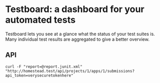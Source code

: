 # Testboard: a dashboard for your automated tests

Testboard lets you see at a glance what the status of your test suites is.
Many individual test results are aggregated to give a better overview.

## API

```
curl -F "report=@report.junit.xml" "http://homestead.test/api/projects/1/apps/1/submissions?api_token=verysecuretokenhere"
```